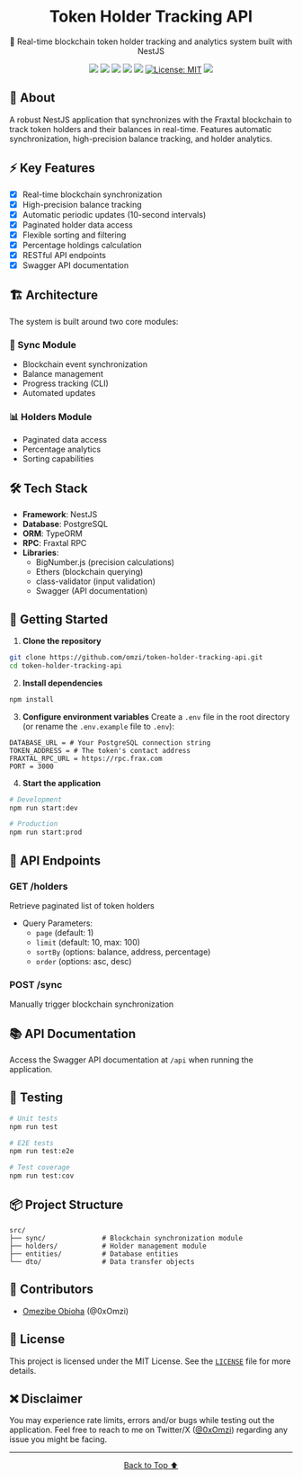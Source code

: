 <p align="center" id="top">
	<h1 align="center">Token Holder Tracking API</h1>
	<p align="center">🔄 Real-time blockchain token holder tracking and analytics system built with NestJS</p>
</p>

<div align="center">

![](https://img.shields.io/github/stars/omzi/token-holder-tracking-api.svg?color=ff0)
![](https://img.shields.io/github/forks/omzi/token-holder-tracking-api.svg?color=ff0)
![](https://img.shields.io/github/languages/top/omzi/token-holder-tracking-api?color=222FE6)
![](https://img.shields.io/github/languages/code-size/omzi/token-holder-tracking-api?color=222FE6)
![](https://img.shields.io/github/issues/omzi/token-holder-tracking-api.svg)
[![License: MIT](https://img.shields.io/badge/License-MIT-blue.svg?color=222FE6)](https://opensource.org/licenses/MIT)
![](https://img.shields.io/twitter/follow/0xOmzi.svg?style=social&label=@0xOmzi)

</div>

## 📜 About

A robust NestJS application that synchronizes with the Fraxtal blockchain to track token holders and their balances in real-time. Features automatic synchronization, high-precision balance tracking, and holder analytics.

## ⚡ Key Features

- [x] Real-time blockchain synchronization
- [x] High-precision balance tracking
- [x] Automatic periodic updates (10-second intervals)
- [x] Paginated holder data access
- [x] Flexible sorting and filtering
- [x] Percentage holdings calculation
- [x] RESTful API endpoints
- [x] Swagger API documentation

## 🏗 Architecture

The system is built around two core modules:

### 🔄 Sync Module

- Blockchain event synchronization
- Balance management
- Progress tracking (CLI)
- Automated updates

### 📊 Holders Module

- Paginated data access
- Percentage analytics
- Sorting capabilities

## 🛠 Tech Stack

- **Framework**: NestJS
- **Database**: PostgreSQL
- **ORM**: TypeORM
- **RPC**: Fraxtal RPC
- **Libraries**:
  - BigNumber.js (precision calculations)
  - Ethers (blockchain querying)
  - class-validator (input validation)
  - Swagger (API documentation)

## 🚀 Getting Started

1. **Clone the repository**

```bash
git clone https://github.com/omzi/token-holder-tracking-api.git
cd token-holder-tracking-api
```

2. **Install dependencies**

```bash
npm install
```

3. **Configure environment variables**
Create a `.env` file in the root directory (or rename the `.env.example` file to `.env`):

```env
DATABASE_URL = # Your PostgreSQL connection string
TOKEN_ADDRESS = # The token's contact address
FRAXTAL_RPC_URL = https://rpc.frax.com
PORT = 3000
```

4. **Start the application**

```bash
# Development
npm run start:dev

# Production
npm run start:prod
```

## 🔌 API Endpoints

### GET /holders

Retrieve paginated list of token holders

- Query Parameters:
  - `page` (default: 1)
  - `limit` (default: 10, max: 100)
  - `sortBy` (options: balance, address, percentage)
  - `order` (options: asc, desc)

### POST /sync

Manually trigger blockchain synchronization

## 📚 API Documentation

Access the Swagger API documentation at `/api` when running the application.

## 🧪 Testing

```bash
# Unit tests
npm run test

# E2E tests
npm run test:e2e

# Test coverage
npm run test:cov
```

## 📦 Project Structure

```
src/
├── sync/              # Blockchain synchronization module
├── holders/           # Holder management module
├── entities/          # Database entities
└── dto/               # Data transfer objects
```

## 👥 **Contributors**

- [Omezibe Obioha](https://github.com/omzi/) (@0xOmzi)

## 📄 **License**

This project is licensed under the MIT License. See the [`LICENSE`](./LICENSE) file for more details.

## ❌ **Disclaimer**

You may experience rate limits, errors and/or bugs while testing out the application. Feel free to reach to me on Twitter/X ([@0xOmzi](https://x.com/0xOmzi/)) regarding any issue you might be facing.

---

<p align="center">
  <a href="#top">Back to Top ⬆️</a>
</p>
